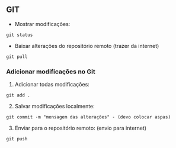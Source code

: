 ## GIT

* Mostrar modificações:

`git status`
 
* Baixar alterações do repositório remoto (trazer da internet)

`git pull`

### Adicionar modificações no Git

1. Adicionar todas modificações:

`git add .`

2. Salvar modificações localmente:

`git commit -m "mensagem das alterações" - (devo colocar aspas)`

3. Enviar para o repositório remoto: (envio para internet)

`git push`




